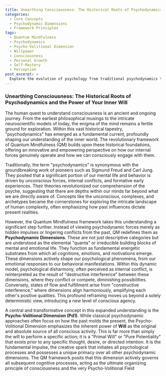 ```yaml
---
title: Unearthing Consciousness: The Historical Roots of Psychodynamics and the Power of Your Inner Will
categories:
  - Core Concepts
  - Psychodynamic Dimensions
  - Framework Principles
tags:
  - Quantum Mindfulness
  - Psychodynamics
  - Psycho-Volitional Dimension
  - Willpower
  - Consciousness
  - Personal Growth
  - Self-Mastery
  - Perception
post_excerpt: >
  Explore the evolution of psychology from traditional psychodynamics to the revolutionary Quantum Mindfulness framework. This post delves into how our inner "Psychodynamic Dimensions," especially the potent Psycho-Volitional Dimension (Pd1), actively shape our reality, offering a profound shift from passive understanding to active, conscious co-creation of our experience. Discover how to harness your inherent will to dissolve limitations and forge a more aligned future.
---
```


### Unearthing Consciousness: The Historical Roots of Psychodynamics and the Power of Your Inner Will

The human quest to understand consciousness is an ancient and ongoing journey. From the earliest philosophical musings to the intricate neuroscientific models of today, the enigma of the mind remains a fertile ground for exploration. Within this vast historical tapestry, "psychodynamics" has emerged as a fundamental current, profoundly shaping our understanding of the inner world. The revolutionary framework of Quantum Mindfulness (QM) builds upon these historical foundations, offering an innovative and empowering perspective on how our internal forces genuinely operate and how we can consciously engage with them.

Traditionally, the term "psychodynamics" is synonymous with the groundbreaking work of pioneers such as Sigmund Freud and Carl Jung. They posited that a significant portion of our mental life and behavior is driven by unconscious forces, internal conflicts, and formative early experiences. Their theories revolutionized our comprehension of the psyche, suggesting that there are depths within our minds far beyond what we are directly aware of. Concepts like the unconscious, complexes, and archetypes became the cornerstones for exploring the intricate landscape of human complexity, often emphasizing how past influences dictate present realities.

However, the Quantum Mindfulness framework takes this understanding a significant step further. Instead of viewing psychodynamic forces merely as hidden impulses or lingering conflicts from the past, QM redefines them as **Psychodynamic Dimensions**. These are not just descriptive categories but are understood as the elemental "quanta" or irreducible building blocks of mental and emotional life. They function as fundamental energetic substrates from which all cognitions, emotions, and motivations emerge. These dimensions actively shape our psychological phenomena, from our emotional responses to our behavioral manifestations. Within this dynamic model, psychological disharmony, often perceived as internal conflict, is reinterpreted as the result of "destructive interference" between these dimensions, where they conflict or compete, diminishing possibilities. Conversely, states of flow and fulfillment arise from "constructive interference," where dimensions align harmoniously, amplifying each other's positive qualities. This profound reframing moves us beyond a solely deterministic view, introducing a new level of conscious agency.

A central and transformative concept in this expanded understanding is the **Psycho-Volitional Dimension (Pd1)**. While classical psychodynamic approaches often focus on how the past molds the present, the Psycho-Volitional Dimension emphasizes the inherent power of **Will** as the original and absolute source of all conscious activity. This is far more than simply the will to perform a specific action; it is a "Primal Will" or "Pure Potentiality" that exists prior to any specific thought, desire, or directed intention. It is the fundamental impulse, the creative spark that initiates all psychological processes and possesses a unique primacy over all other psychodynamic dimensions. The QM framework posits that this dimension actively governs all subsequent cognitive processes, acting as the ultimate organizing principle of consciousness and the very Psycho-Volitional Field